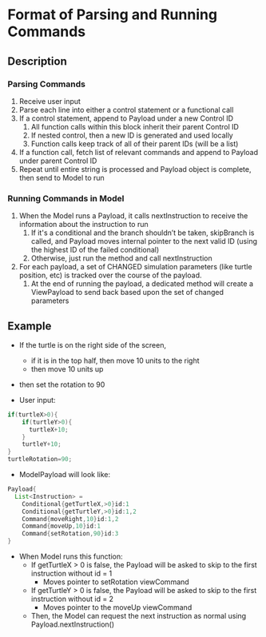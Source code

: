 # Format of Parsing and Running Commands

## Description

### Parsing Commands

1. Receive user input
2. Parse each line into either a control statement or a functional call
3. If a control statement, append to Payload under a new Control ID
    1. All function calls within this block inherit their parent Control ID
    2. If nested control, then a new ID is generated and used locally
    3. Function calls keep track of all of their parent IDs (will be a list)
4. If a function call, fetch list of relevant commands and append to Payload under parent Control ID
5. Repeat until entire string is processed and Payload object is complete, then send to Model to run

### Running Commands in Model

1. When the Model runs a Payload, it calls nextInstruction to receive the information about the
   instruction to run
    1. If it's a conditional and the branch shouldn’t be taken, skipBranch is called, and Payload
       moves internal pointer to the next valid ID (using the highest ID of the failed conditional)
    2. Otherwise, just run the method and call nextInstruction
2. For each payload, a set of CHANGED simulation parameters (like turtle position, etc) is tracked
   over the course of the payload.
    1. At the end of running the payload, a dedicated method will create a ViewPayload to send back
       based upon the set of changed parameters

## Example

* If the turtle is on the right side of the screen,
    * if it is in the top half, then move 10 units to the right
    * then move 10 units up
* then set the rotation to 90


* User input:

```java
if(turtleX>0){
    if(turtleY>0){
      turtleX+10;
    }
    turtleY+10;
}
turtleRotation=90;
```

* ModelPayload will look like:

```java
Payload{
  List<Instruction> = 
    Conditional{getTurtleX,>0}id:1
    Conditional{getTurtleY,>0}id:1,2
    Command{moveRight,10}id:1,2
    Command{moveUp,10}id:1
    Command{setRotation,90}id:3
}
```

* When Model runs this function:
    * If getTurtleX > 0 is false, the Payload will be asked to skip to the first instruction without
      id = 1
        * Moves pointer to setRotation viewCommand
    * If getTurtleY > 0 is false, the Payload will be asked to skip to the first instruction without
      id = 2
        * Moves pointer to the moveUp viewCommand
    * Then, the Model can request the next instruction as normal using Payload.nextInstruction()